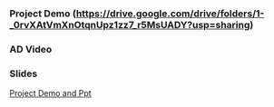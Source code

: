 ### Project Demo (https://drive.google.com/drive/folders/1-_0rvXAtVmXnOtqnUpz1zz7_r5MsUADY?usp=sharing)
### AD Video
### Slides


[Project Demo and Ppt](https://docs.google.com/presentation/d/15JbP232wDC69XwRhdwGkRfAN0fGHatWyuUWh9GLFgBw/edit?ts=5c0c19e5#slide=id.g4a3de901cb_4_24)

